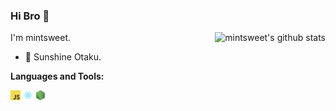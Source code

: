 ### Hi Bro 👋

<img align="right" src="https://github-readme-stats.vercel.app/api?username=mintsweet&show_icons=true&hide_title=true&hide=contribs&theme=graywhite" alt="mintsweet's github stats"/>

I'm mintsweet.

  - 👻  Sunshine Otaku.

**Languages and Tools:**  

<code><img height="16" src="https://raw.githubusercontent.com/github/explore/80688e429a7d4ef2fca1e82350fe8e3517d3494d/topics/javascript/javascript.png"></code>
<code><img height="16" src="https://raw.githubusercontent.com/github/explore/80688e429a7d4ef2fca1e82350fe8e3517d3494d/topics/react/react.png"></code>
<code><img height="16" src="https://raw.githubusercontent.com/github/explore/80688e429a7d4ef2fca1e82350fe8e3517d3494d/topics/nodejs/nodejs.png"></code>
